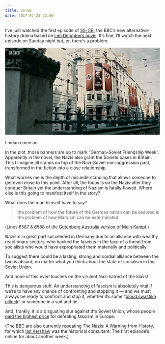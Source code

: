 ```yaml
---
title: SS-GB
date: 2017-02-23 23:00
---
```


I’ve just watched the first episode of [SS-GB][bbc], the BBC’s new alternative-history drama based on [Len Deighton’s novel][ld]. It’s fine, I’ll watch the next episode on Sunday night but, er, there’s a problem.

[bbc]: http://www.bbc.co.uk/programmes/b08ghxqb
[ld]: https://en.wikipedia.org/wiki/SS-GB

<p class="full-width">
    <img
        src="/images/2017-02-23-ss-gb.jpg"
        alt="A still from the first episode of SS-GB shows a banner bearing Karl Marx’s image alongside Nazi banners superimposed with a hammer and sickle."
        />
</p>

I mean come on.

In the plot, those banners are up to mark “German-Soviet Friendship Week”. Apparently in the novel, the Nazis also grant the Soviets bases in Britain. This I imagine all stands on top of the Nazi-Soviet non-aggression pact, transformed in the fiction into a close relationship.

What worries me is the depth of misunderstanding that allows someone to get even close to this point. After all, the focus is on the Nazis after they conquer Britain yet the understanding of Nazism is fatally flawed. Where else is this going to manifest itself in the story?

What does the man himself have to say?

> the problem of how the future of the German nation can be
> secured is the problem of how Marxism can be exterminated

(Lines 6587 & 6588 of the [Gutenberg Australia version of Mein Kampf][gba].)

[gba]: http://gutenberg.net.au/ebooks02/0200601.txt

Nazism in great part succeeded in Germany due to an alliance with wealthy reactionary sectors, who backed the fascists in the face of a threat from socialists who would have expropriated them materially and politically.

To suggest there could be a lasting, strong and cordial alliance between the two is absurd, no matter what you think about the state of socialism in the Soviet Union.

And none of this even touches on the virulent Nazi hatred of the Slavs!

This is dangerous stuff. An understanding of fascism is absolutely vital if we’re to have any chance of confronting and stopping it — and we must always be ready to confront and stop it, whether it’s some “[blood swastika pillock][dover-front]” or someone in a suit and tie.

[dover-front]: /images/2017-02-23-blood-swastika-pillock.jpg

And, frankly, it is a disgusting slur against the Soviet Union, whose people [paid the highest price][ww2-cas] for defeating fascism in Europe.

[ww2-cas]: https://en.wikipedia.org/wiki/World_War_II_casualties#USSR

(The BBC are also currently repeating [The Nazis: A Warning from History][wfh], for which [Ian Kershaw][ik] was the historical consultant. The first episode’s online for about another week.)

[wfh]: http://www.bbc.co.uk/programmes/b01kkxvd/episodes/player 
[ik]: https://en.wikipedia.org/wiki/Ian_Kershaw
